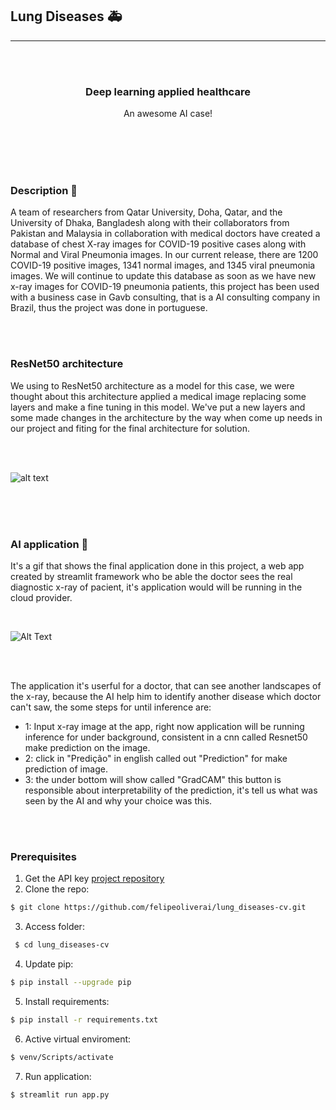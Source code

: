 ## Lung Diseases 🚑
<hr>
<br>

<br>

<!-- PROJECT LOGO -->

<h3 align="center">Deep learning applied healthcare</h3>

<p align="center">
 An awesome AI case!
 <br />
 <br />
    <br />
  </p>
</p>


<br>
<br>





### Description 📃

A team of researchers from Qatar University, Doha, Qatar, and the University of Dhaka, Bangladesh along with their collaborators from Pakistan and Malaysia in collaboration with medical doctors have created a database of chest X-ray images for COVID-19 positive cases along with Normal and Viral Pneumonia images. In our current release, there are 1200 COVID-19 positive images, 1341 normal images, and 1345 viral pneumonia images. We will continue to update this database as soon as we have new x-ray images for COVID-19 pneumonia patients, this project has been used with a business case in Gavb consulting, that is a AI consulting company in Brazil, thus the project was done in portuguese.


<br>
<br>


### ResNet50 architecture 

 We using to ResNet50 architecture as a model for this case, we were thought about this architecture applied a medical image replacing some layers and make a fine tuning in this model. We've put a new layers and some made changes in the architecture by the way when come up needs in our project and fiting for the final architecture for solution.
 
 <br>
 <br>
 
 ![alt text](https://i.stack.imgur.com/gI4zT.png)
 
 
 <br>
 <br>
 <br>
 
 
 
 
 
 ### AI application 📱
 
 It's a gif that shows the final application done in this project, a web app created by streamlit framework who be able the doctor sees the real diagnostic x-ray of pacient, it's application would will be running in the cloud provider.
 
<br>
 
 
 
 
 ![Alt Text](https://github.com/felipeoliverai/lung_diseases-cv/blob/main/utils/examples/2021-02-20_09-33-01_example_1.gif)

<br>
<br>


The application it's userful for a doctor, that can see another landscapes of the x-ray, because the AI help him to identify another disease which doctor can't saw, 
the some steps for until inference are: 

 
 * 1: Input x-ray image at the app, right now application will be running inference for under background, consistent in a cnn called Resnet50 make prediction on the image.
 * 2: click in "Predição" in english called out "Prediction" for make prediction of image.
 * 3: the under bottom will show called "GradCAM" this button is responsible about interpretability of the prediction, it's tell us what was seen by the AI and why your choice was this. 
 
 

 
 
<br>
<br>


 
 
 
 ### Prerequisites


1. Get the API key [project repository](https://github.com/felipeoliverai/lung_diseases-cv)
2. Clone the repo:
  ```sh
  $ git clone https://github.com/felipeoliverai/lung_diseases-cv.git
  ```

3. Access folder: 
 ```sh 
  $ cd lung_diseases-cv
  ```
  
4. Update pip: 
  ```sh
  $ pip install --upgrade pip
  ```
  
5. Install requirements:
  ```sh 
  $ pip install -r requirements.txt
  ```
6. Active virtual enviroment: 
  ```sh
  $ venv/Scripts/activate
  ```
7. Run application: 
 ```sh 
 $ streamlit run app.py
 ```
 


